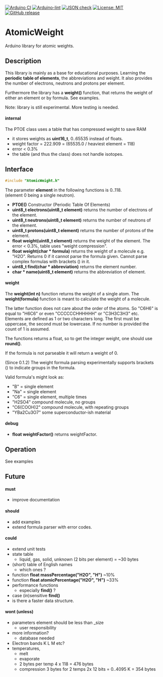 
[![Arduino CI](https://github.com/RobTillaart/AtomicWeight/workflows/Arduino%20CI/badge.svg)](https://github.com/marketplace/actions/arduino_ci)
[![Arduino-lint](https://github.com/RobTillaart/AtomicWeight/actions/workflows/arduino-lint.yml/badge.svg)](https://github.com/RobTillaart/AtomicWeight/actions/workflows/arduino-lint.yml)
[![JSON check](https://github.com/RobTillaart/AtomicWeight/actions/workflows/jsoncheck.yml/badge.svg)](https://github.com/RobTillaart/AtomicWeight/actions/workflows/jsoncheck.yml)
[![License: MIT](https://img.shields.io/badge/license-MIT-green.svg)](https://github.com/RobTillaart/AtomicWeight/blob/master/LICENSE)
[![GitHub release](https://img.shields.io/github/release/RobTillaart/AtomicWeight.svg?maxAge=3600)](https://github.com/RobTillaart/AtomicWeight/releases)


# AtomicWeight

Arduino library for atomic weights.


## Description

This library is mainly as a base for educational purposes.
Learning the **periodic table of elements**, the abbreviations and weight.
It also provides the number of electrons, neutrons and protons per element.

Furthermore the library has a **weight()** function, that returns the weight
of either an element or by formula. See examples.

Note: library is still experimental. More testing is needed.


#### internal

The PTOE class uses a table that has compressed weight to save RAM
- it stores weights as **uint16_t**, 0..65535 instead of floats.
- weight factor = 222.909  = (65535.0 / heaviest element = 118)
- error < 0.3%
- the table (and thus the class) does not handle isotopes.


## Interface

```cpp
#include "AtomicWeight.h"
```

The parameter **element** in the following functions is 0..118.  
(element 0 being a single neutron).

- **PTOE()** Constructor (Periodic Table Of Elements)
- **uint8_t electrons(uint8_t element)** returns the number of electrons of the element.
- **uint8_t neutrons(uint8_t element)** returns the number of neutrons of the element.
- **uint8_t protons(uint8_t element)** returns the number of protons of the element.
- **float weight(uint8_t element)** returns the weight of the element.
The error < 0.3%, table uses "weight compression".
- **float weight(char \* formula)** returns the weight of a molecule e.g. "H2O".
Returns 0 if it cannot parse the formula given.
Cannot parse complex formulas with brackets () in it. 
- **uint8_t find(char \* abbreviation)** returns the element number.
- **char \* name(uint8_t element)** returns the abbreviation of element.


#### weight

The **weight(int n)** function returns the weight of a single atom.
The **weight(formula)** function is meant to calculate the weight of a molecule.

The latter function does not care about the order of the atoms. 
So "C6H6" is equal to "H6C6" or even "CCCCCCHHHHHH" or "C3H3C3H3" etc.
Elements are defined as 1 or two characters long.
The first must be uppercase, the second must be lowercase.
If no number is provided the count of 1 is assumed.

The functions returns a float, so to get the integer weight, one should use **round()**.

If the formula is not parseable it will return a weight of 0.

(Since 0.1.2)
The weight formula parsing experimentally supports brackets () to indicate groups in the formula.

Valid formula's might look as:
- "B" = single element
- "Na" = single element
- "C6" = single element, multiple times
- "H2SO4" compound molecule, no groups
- "C6(COOH)2" compound molecule, with repeating groups
- "YBa2Cu3O7" some superconductor-ish material


#### debug

- **float weightFactor()** returns weightFactor.


## Operation

See examples


## Future

#### must

- improve documentation

#### should

- add examples
- extend formula parser with error codes.

#### could

- extend unit tests
- state table
  - liquid, gas, solid, unknown  (2 bits per element) = ~30 bytes
- (short) table of English names
  - which ones ?
- function **float massPercentage("H2O", "H")**  ~10%
- function **float atomicPercentage("H2O", "H")**  ~33%
- performance functions
  - especially **find()** ?
- case (in)sensitive **find()**
- is there a faster data structure.

#### wont (unless)

- parameters element should be less than \_size
  - user responsibility
- more information?
  - database needed
- Electron bands K L M etc?
- temperatures,
  - melt
  - evaporate
  - 2 bytes per temp 4 x 118 = 476 bytes
  - compression 3 bytes for 2 temps 2x 12 bits = 0..4095 K = 354 bytes

  


